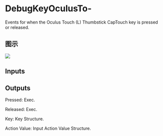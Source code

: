 # DebugKeyOculusTo-

Events for when the Oculus Touch (L) Thumbstick CapTouch key is pressed or released.

## 图示

![]($-20221218-19181476.png)

## Inputs

## Outputs

Pressed: Exec.

Released: Exec.

Key: Key Structure.

Action Value: Input Action Value Structure.

